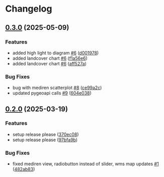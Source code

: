 # Changelog

## [0.3.0](https://github.com/ForumViriumHelsinki/Spotted-Cesium-Viewer/compare/spotted-cesium-viewer-v0.2.0...spotted-cesium-viewer-v0.3.0) (2025-05-09)


### Features

* added high light to diagram [#6](https://github.com/ForumViriumHelsinki/Spotted-Cesium-Viewer/issues/6) ([d001978](https://github.com/ForumViriumHelsinki/Spotted-Cesium-Viewer/commit/d0019787407591f086d7db26a2791dfe29e25cd1))
* added landcover chart [#6](https://github.com/ForumViriumHelsinki/Spotted-Cesium-Viewer/issues/6) ([f1a56e6](https://github.com/ForumViriumHelsinki/Spotted-Cesium-Viewer/commit/f1a56e67662eae5a61b674a95fe9766fdfe60d36))
* added landcover chart [#6](https://github.com/ForumViriumHelsinki/Spotted-Cesium-Viewer/issues/6) ([aff527a](https://github.com/ForumViriumHelsinki/Spotted-Cesium-Viewer/commit/aff527ab294cd1a5b8cdfd4db3a8a3d4cc301273))


### Bug Fixes

* bug with mediren scatterplot [#8](https://github.com/ForumViriumHelsinki/Spotted-Cesium-Viewer/issues/8) ([ce99a2c](https://github.com/ForumViriumHelsinki/Spotted-Cesium-Viewer/commit/ce99a2c7bb97a62739b45e1bd0173311b245f2f3))
* updated pygeoapi calls [#9](https://github.com/ForumViriumHelsinki/Spotted-Cesium-Viewer/issues/9) ([604e038](https://github.com/ForumViriumHelsinki/Spotted-Cesium-Viewer/commit/604e0386fb464209b84a5015b165a1ca012806c0))

## [0.2.0](https://github.com/ForumViriumHelsinki/Spotted-Cesium-Viewer/compare/spotted-cesium-viewer-v0.1.0...spotted-cesium-viewer-v0.2.0) (2025-03-19)


### Features

* setup release please ([370ec08](https://github.com/ForumViriumHelsinki/Spotted-Cesium-Viewer/commit/370ec08fd743ccc0c4e8dad33eab2c15fb286122))
* setup release please ([97bfa9b](https://github.com/ForumViriumHelsinki/Spotted-Cesium-Viewer/commit/97bfa9b1a1ea210c7b404bcdf2765dcb2113dfaf))


### Bug Fixes

* fixed mediren view, radiobutton instead of slider, wms map updates [#1](https://github.com/ForumViriumHelsinki/Spotted-Cesium-Viewer/issues/1) ([482ab83](https://github.com/ForumViriumHelsinki/Spotted-Cesium-Viewer/commit/482ab8384aec41809f3bdd35b7c8273839adc5f1))
